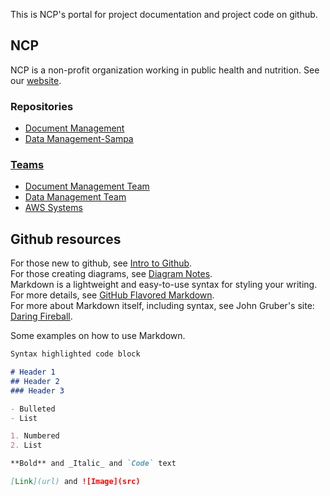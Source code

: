 [//]: # (This is how to comment on markdown without being displayed in html or on .md output)
[//]: # (This may be the most platform independent comment)
[//]: # ( this is the format for linking to .md files .. https://<user>.github.io/<repository>/about/contact-us.html)

This is NCP's portal for project documentation and project code on github.

## NCP
NCP is a non-profit organization working in public health and nutrition. See our [website](http://www.ncp.org.ph).

### Repositories
* [Document Management](https://github.com/ncp-ph/document-mgmt-1)
* [Data Management-Sampa](https://github.com/ncp-ph/sampa-dmplan)

### [Teams](https://github.com/orgs/ncp-ph/teams)
* [Document Management Team](https://github.com/orgs/ncp-ph/teams/document-management-team)
* [Data Management Team](https://github.com/orgs/ncp-ph/teams/ncp-data-mgmt)
* [AWS Systems](https://github.com/orgs/ncp-ph/teams/aws-system-operations)

## Github resources 

For those new to github, see [Intro to Github](https://github.com/ncp-ph/document-mgmt-1/blob/main/intro-github.md).  
For those creating diagrams, see [Diagram Notes](https://github.com/ncp-ph/document-mgmt-1/blob/main/diagram-notes.md).  
Markdown is a lightweight and easy-to-use syntax for styling your writing.  
For more details, see [GitHub Flavored Markdown](https://guides.github.com/features/mastering-markdown/).  
For more about Markdown itself, including syntax, see John Gruber's site: [Daring Fireball](https://daringfireball.net/projects/markdown/).  

Some examples on how to use Markdown.



```markdown
Syntax highlighted code block

# Header 1
## Header 2
### Header 3

- Bulleted
- List

1. Numbered
2. List

**Bold** and _Italic_ and `Code` text

[Link](url) and ![Image](src)
```


